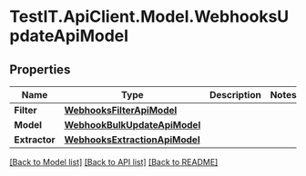 # TestIT.ApiClient.Model.WebhooksUpdateApiModel

## Properties

Name | Type | Description | Notes
------------ | ------------- | ------------- | -------------
**Filter** | [**WebhooksFilterApiModel**](WebhooksFilterApiModel.md) |  | 
**Model** | [**WebhookBulkUpdateApiModel**](WebhookBulkUpdateApiModel.md) |  | 
**Extractor** | [**WebhooksExtractionApiModel**](WebhooksExtractionApiModel.md) |  | 

[[Back to Model list]](../README.md#documentation-for-models) [[Back to API list]](../README.md#documentation-for-api-endpoints) [[Back to README]](../README.md)

